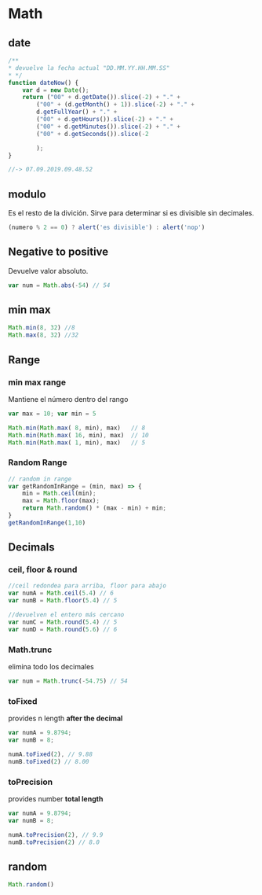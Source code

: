 # Math
## date
```javascript
/**
* devuelve la fecha actual "DD.MM.YY.HH.MM.SS"
* */
function dateNow() {
	var d = new Date();
	return ("00" + d.getDate()).slice(-2) + "." +
		("00" + (d.getMonth() + 1)).slice(-2) + "." +
		d.getFullYear() + "." +
		("00" + d.getHours()).slice(-2) + "." +
		("00" + d.getMinutes()).slice(-2) + "." +
		("00" + d.getSeconds()).slice(-2

		);
}

//-> 07.09.2019.09.48.52
```
## modulo
Es el resto de la divición. Sirve para determinar si es divisible sin decimales.
```javascript
(numero % 2 == 0) ? alert('es divisible') : alert('nop') 
```
## Negative to positive 
Devuelve valor absoluto.
```javascript
var num = Math.abs(-54) // 54
```
## min max
```javascript
Math.min(8, 32) //8
Math.max(8, 32) //32
```

## Range

### min max range
Mantiene el número dentro del rango
```javascript
var max = 10; var min = 5

Math.min(Math.max( 8, min), max)   // 8
Math.min(Math.max( 16, min), max)  // 10
Math.min(Math.max( 1, min), max)   // 5
```
### Random Range
```javascript
// random in range 
var getRandomInRange = (min, max) => {
	min = Math.ceil(min);
	max = Math.floor(max);
  	return Math.random() * (max - min) + min;
}
getRandomInRange(1,10)
```

## Decimals

### ceil, floor & round

```javascript
//ceil redondea para arriba, floor para abajo
var numA = Math.ceil(5.4) // 6
var numB = Math.floor(5.4) // 5

//devuelven el entero más cercano 
var numC = Math.round(5.4) // 5
var numD = Math.round(5.6) // 6
```
### Math.trunc
elimina todo los decimales
```javascript
var num = Math.trunc(-54.75) // 54
```
### toFixed
provides n length **after the decimal** 
```javascript
var numA = 9.8794;
var numB = 8;

numA.toFixed(2), // 9.88
numB.toFixed(2) // 8.00

```

### toPrecision
provides number **total length**
```javascript
var numA = 9.8794;
var numB = 8;

numA.toPrecision(2), // 9.9
numB.toPrecision(2) // 8.0

```

## random
```javascript
Math.random()
```
